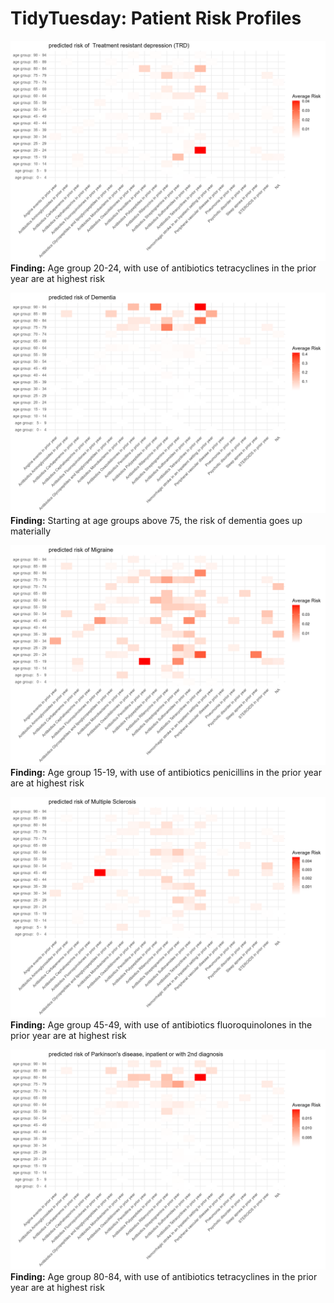 # TidyTuesday: Patient Risk Profiles

![](https://github.com/monacosc1/tidy-tuesday/blob/master/2023/2023-10-24/images/predicted%20risk%20of%20%20Treatment%20resistant%20depression%20(TRD).png)
**Finding:** Age group 20-24, with use of antibiotics tetracyclines in the prior year are at highest risk

![](https://github.com/monacosc1/tidy-tuesday/blob/master/2023/2023-10-24/images/predicted%20risk%20of%20Dementia.png)
**Finding:** Starting at age groups above 75, the risk of dementia goes up materially

![](https://github.com/monacosc1/tidy-tuesday/blob/master/2023/2023-10-24/images/predicted%20risk%20of%20Migraine.png)
**Finding:** Age group 15-19, with use of antibiotics penicillins in the prior year are at highest risk

![](https://github.com/monacosc1/tidy-tuesday/blob/master/2023/2023-10-24/images/predicted%20risk%20of%20Multiple%20Sclerosis.png)
**Finding:** Age group 45-49, with use of antibiotics fluoroquinolones in the prior year are at highest risk

![](https://github.com/monacosc1/tidy-tuesday/blob/master/2023/2023-10-24/images/predicted%20risk%20of%20Parkinson's%20disease%2C%20inpatient%20or%20with%202nd%20diagnosis.png)
**Finding:** Age group 80-84, with use of antibiotics tetracyclines in the prior year are at highest risk